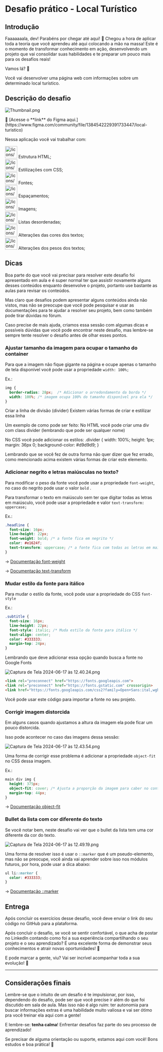 # Desafio prático - Local Turístico

## Introdução

Faaaaaaala, dev! Parabéns por chegar até aqui! 💜
Chegou a hora de aplicar toda a teoria que você aprendeu até aqui colocando a mão na massa!
Este é o momento de transformar conhecimento em ação, desenvolvendo um projeto que vai consolidar suas habilidades e te preparar um pouco mais para os desafios reais!

Vamos lá? 🚀

Você vai desenvolver uma página web com informações sobre um determinado local turístico.

## Descrição do desafio

![Thumbnail.png](https://prod-files-secure.s3.us-west-2.amazonaws.com/08f749ff-d06d-49a8-a488-9846e081b224/86c8ae46-7958-4e40-bbaa-7aa3d54f1250/Thumbnail.png)

<aside>
💜 [Acesse o **link** do Figma aqui.](https://www.figma.com/community/file/1384542229391733447/local-turistico)

</aside>

Nessa aplicação você vai trabalhar com:

<aside>
<img src="/icons/checkmark-line_purple.svg" alt="/icons/checkmark-line_purple.svg" width="40px" /> Estrutura HTML;

</aside>

<aside>
<img src="/icons/checkmark-line_purple.svg" alt="/icons/checkmark-line_purple.svg" width="40px" /> Estilizações com CSS;

</aside>

<aside>
<img src="/icons/checkmark-line_purple.svg" alt="/icons/checkmark-line_purple.svg" width="40px" /> Fontes;

</aside>

<aside>
<img src="/icons/checkmark-line_purple.svg" alt="/icons/checkmark-line_purple.svg" width="40px" /> Espaçamentos;

</aside>

<aside>
<img src="/icons/checkmark-line_purple.svg" alt="/icons/checkmark-line_purple.svg" width="40px" /> Imagens;

</aside>

<aside>
<img src="/icons/checkmark-line_purple.svg" alt="/icons/checkmark-line_purple.svg" width="40px" /> Listas desordenadas;

</aside>

<aside>
<img src="/icons/checkmark-line_purple.svg" alt="/icons/checkmark-line_purple.svg" width="40px" /> Alterações das cores dos textos;

</aside>

<aside>
<img src="/icons/checkmark-line_purple.svg" alt="/icons/checkmark-line_purple.svg" width="40px" /> Alterações dos pesos dos textos;

</aside>

## Dicas

Boa parte do que você vai precisar para resolver este desafio foi apresentado em aula e é super normal ter que assistir novamente alguns desses conteúdos enquanto desenvolve o projeto, portanto use bastante as aulas para revisar os conteúdos.

Mas claro que desafios podem apresentar alguns conteúdos ainda não vistos, mas não se preocupe que você pode pesquisar e usar as documentações para te ajudar a resolver seu projeto, bem como também pode tirar dúvidas no fórum.

Caso precise de mais ajuda, criamos essa sessão com algumas dicas e possíveis dúvidas que você pode encontrar neste desafio, mas lembre-se sempre tente resolver o desafio antes de olhar esses pontos. 

### Ajustar tamanho da imagem para ocupar o tamanho do container

Para que a imagem não fique gigante na página e ocupe apenas o tamanho de tela disponível você pode usar a propriedade `width: 100%;`

Ex.:

```css
img {
  border-radius: 28px;  /* Adicionar o arredondamento da borda */
  width: 100%; /* imagem ocupa 100% do tamanho disponível pra ela */
}
```

Criar a linha de divisão (divider)
Existem várias formas de criar e estilizar essa linha

Um exemplo de como pode ser feito:
No HTML você pode criar uma div com class divider (lembrando que pode ser qualquer nome)
<div class="divider"></div>
​
No CSS você pode adicionar os estilos:
.divider {
  width: 100%;
  height: 1px;
  margin: 36px 0;
  background-color: #d9d9d9;
}


Lembrando que se você fez de outra forma não quer dizer que fez errado, como mencionado acima existem várias formas de criar este elemento.

### Adicionar negrito e letras maiúsculas no texto?

Para modificar o peso da fonte você pode usar a propriedade `font-weight`, no caso do negrito pode usar o valor `bold` .

Para transformar o texto em maiúsculo sem ter que digitar todas as letras em maiúsculo, você pode usar a propriedade e valor `text-transform: uppercase;` 

Ex.:

```css
.headline {
  font-size: 16px;
  line-height: 22px;
  font-weight: bold; /* a fonte fica em negrito */
  color: #e1624f;
  text-transform: uppercase; /* a fonte fica com todas as letras em maiúsculo */
}
```

→ [Documentação font-weight](https://developer.mozilla.org/en-US/docs/Web/CSS/font-weight)

→ [Documentação text-transform](https://developer.mozilla.org/en-US/docs/Web/CSS/text-transform)

### Mudar estilo da fonte para itálico

Para mudar o estilo da fonte, você pode usar a propriedade do CSS `font-style`

Ex.:

```css
.subtitle {
  font-size: 16px;
  line-height: 22px;
  font-style: italic; /* Muda estilo da fonte para itálico */
  text-align: center;
  color: #333333;
  margin-top: 24px;
}
```

Lembrando que deve adicionar essa opção quando busca a fonte no Google Fonts

![Captura de Tela 2024-06-17 às 12.40.24.png](https://prod-files-secure.s3.us-west-2.amazonaws.com/08f749ff-d06d-49a8-a488-9846e081b224/d9625129-b656-4c7d-86c3-cc4de96b2862/Captura_de_Tela_2024-06-17_as_12.40.24.png)

```html
<link rel="preconnect" href="https://fonts.googleapis.com">
<link rel="preconnect" href="https://fonts.gstatic.com" crossorigin>
<link href="https://fonts.googleapis.com/css2?family=Open+Sans:ital,wght@1,300..800&display=swap" rel="stylesheet">
```

Você pode usar este código para importar a fonte no seu projeto.

### Corrigir imagem distorcida

Em alguns casos quando ajustamos a altura da imagem ela pode ficar um pouco distorcida.

Isso pode acontecer no caso das imagens dessa sessão:

![Captura de Tela 2024-06-17 às 12.43.54.png](https://prod-files-secure.s3.us-west-2.amazonaws.com/08f749ff-d06d-49a8-a488-9846e081b224/e378a218-c849-4b83-9f47-befcf5db345e/Captura_de_Tela_2024-06-17_as_12.43.54.png)

Uma forma de corrigir esse problema é adicionar a propriedade `object-fit` no CSS dessa imagem.

Ex.:

```css
main div img {
  height: 375px;
  object-fit: cover; /* Ajusta a proporção da imagem para caber no container disponível pra ela sem distorcer */
  margin-top: 44px;
}
```

→ [Documentação object-fit](https://developer.mozilla.org/pt-BR/docs/Web/CSS/object-fit)

### Bullet da lista com cor diferente do texto

Se você notar bem, neste desafio vai ver que o bullet da lista tem uma cor diferente da cor do texto.

![Captura de Tela 2024-06-17 às 12.49.19.png](https://prod-files-secure.s3.us-west-2.amazonaws.com/08f749ff-d06d-49a8-a488-9846e081b224/3f7a5e7d-6a23-47c9-ba9d-cf86a78c36a7/Captura_de_Tela_2024-06-17_as_12.49.19.png)

Uma forma de resolver isso é usar o `::marker` que é um pseudo-elemento, mas não se preocupe, você ainda vai aprender sobre isso nos módulos futuros, por hora, pode usar a dica abaixo:

```css
ul li::marker {
  color: #333333;
}
```

→ [Documentação ::marker](https://developer.mozilla.org/en-US/docs/Web/CSS/::marker)

## Entrega

Após concluir os exercícios desse desafio, você deve enviar o link do seu código no GitHub para a plataforma. 

Após concluir o desafio, se você se sentir confortável, o que acha de postar no LinkedIn 
contando como foi a sua experiência compartilhando o seu projeto e o seu aprendizado?
É uma excelente forma de demonstrar seus conhecimentos e atrair novas oportunidades! 👀

E pode marcar a gente, viu? Vai ser incrível acompanhar toda a sua evolução! 💜

---

## Considerações finais

Lembre-se que o intuito de um desafio é te impulsionar, por isso, dependendo do desafio, pode ser que você precise ir além do que foi discutido em sala de aula. 
Mas isso não é algo ruim: ter autonomia para buscar informações extras é uma habilidade muito valiosa e vai ser ótimo pra você treinar ela aqui com a gente!

E lembre-se: **tenha calma**! Enfrentar desafios faz parte do seu processo de aprendizado! 

Se precisar de alguma orientação ou suporte, estamos aqui com você!
Bons estudos e boa prática! 💜
